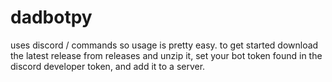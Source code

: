 # dadbotpy

uses discord / commands so usage is pretty easy. to get started download the latest release from releases and unzip it, set your bot token found in the discord developer token, and add it to a server.
